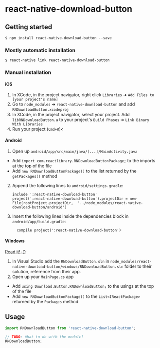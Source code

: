 
# react-native-download-button

## Getting started

`$ npm install react-native-download-button --save`

### Mostly automatic installation

`$ react-native link react-native-download-button`

### Manual installation


#### iOS

1. In XCode, in the project navigator, right click `Libraries` ➜ `Add Files to [your project's name]`
2. Go to `node_modules` ➜ `react-native-download-button` and add `RNDownloadButton.xcodeproj`
3. In XCode, in the project navigator, select your project. Add `libRNDownloadButton.a` to your project's `Build Phases` ➜ `Link Binary With Libraries`
4. Run your project (`Cmd+R`)<

#### Android

1. Open up `android/app/src/main/java/[...]/MainActivity.java`
  - Add `import com.reactlibrary.RNDownloadButtonPackage;` to the imports at the top of the file
  - Add `new RNDownloadButtonPackage()` to the list returned by the `getPackages()` method
2. Append the following lines to `android/settings.gradle`:
  	```
  	include ':react-native-download-button'
  	project(':react-native-download-button').projectDir = new File(rootProject.projectDir, 	'../node_modules/react-native-download-button/android')
  	```
3. Insert the following lines inside the dependencies block in `android/app/build.gradle`:
  	```
      compile project(':react-native-download-button')
  	```

#### Windows
[Read it! :D](https://github.com/ReactWindows/react-native)

1. In Visual Studio add the `RNDownloadButton.sln` in `node_modules/react-native-download-button/windows/RNDownloadButton.sln` folder to their solution, reference from their app.
2. Open up your `MainPage.cs` app
  - Add `using Download.Button.RNDownloadButton;` to the usings at the top of the file
  - Add `new RNDownloadButtonPackage()` to the `List<IReactPackage>` returned by the `Packages` method


## Usage
```javascript
import RNDownloadButton from 'react-native-download-button';

// TODO: What to do with the module?
RNDownloadButton;
```
  